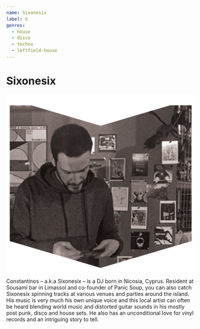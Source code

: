 ```yaml
---
name: Sixonesix
label: S
genres:
  - house
  - disco
  - techno
  - leftfield-house
---
```


# Sixonesix

![](./assets/images/SIXONESIX.png)

Constantinos – a.k.a Sixonesix – is a DJ born in Nicosia, Cyprus. Resident at Sousami bar in Limassol and co-founder of Panic Soup, you can also catch Sixonesix spinning tracks at various venues and parties around the island. His music is very much his own unique voice and this local artist can often be heard blending world music and distorted guitar sounds in his mostly post punk, disco and house sets. He also has an unconditional love for vinyl records and an intriguing story to tell.  

